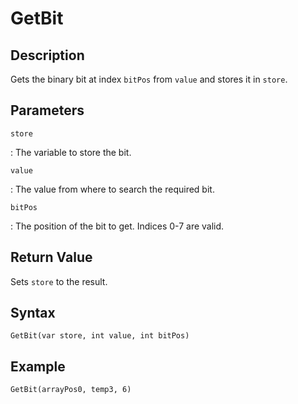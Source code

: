 # GetBit

## Description
Gets the binary bit at index `bitPos` from `value` and stores it in `store`.

## Parameters
`store`

:   The variable to store the bit.

`value`

:   The value from where to search the required bit.

`bitPos`

:   The position of the bit to get. Indices 0-7 are valid.

## Return Value
Sets `store` to the result.

## Syntax
```
GetBit(var store, int value, int bitPos)
```

## Example
```
GetBit(arrayPos0, temp3, 6)
```